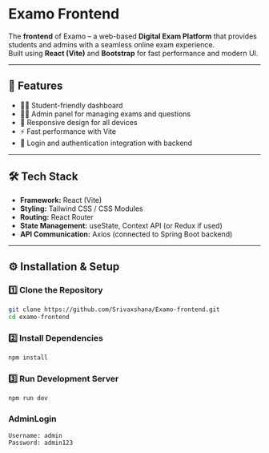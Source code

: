 # Examo Frontend  

The **frontend** of Examo – a web-based **Digital Exam Platform** that provides students and admins with a seamless online exam experience.  
Built using **React (Vite)**  and **Bootstrap** for fast performance and modern UI.  

---

## 🚀 Features
- 🧑‍🎓 Student-friendly dashboard  
- 👩‍🏫 Admin panel for managing exams and questions  
- 📱 Responsive design for all devices  
- ⚡ Fast performance with Vite  
- 🔐 Login and authentication integration with backend  

---

## 🛠️ Tech Stack
- **Framework:** React (Vite)  
- **Styling:** Tailwind CSS / CSS Modules  
- **Routing:** React Router  
- **State Management:** useState, Context API (or Redux if used)  
- **API Communication:** Axios (connected to Spring Boot backend)  

---

## ⚙️ Installation & Setup

### 1️⃣ Clone the Repository
```bash
git clone https://github.com/Srivaxshana/Examo-frontend.git
cd examo-frontend

```
### 2️⃣ Install Dependencies
```bash
npm install
```
### 3️⃣ Run Development Server
```bash
npm run dev
```
### AdminLogin
```baxh
Username: admin
Password: admin123

